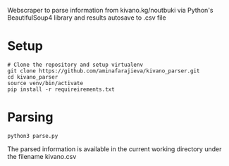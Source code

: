 Webscraper to parse information from kivano.kg/noutbuki via Python's BeautifulSoup4 library and results autosave to .csv file
# Setup
```
# Clone the repository and setup virtualenv
git clone https://github.com/aminafarajieva/kivano_parser.git
cd kivano_parser
source venv/bin/activate
pip install -r requireirements.txt
```
# Parsing
```
python3 parse.py
```
The parsed information is available in the current working directory under the filename kivano.csv
